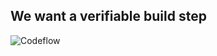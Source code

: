 ## We want a verifiable build step

![Codeflow](img/codeflow.png)

<!--
developers create git commits, safe because of hashes
at some point create tarballs. Safe if gpg-signed
packagers push tarballs into OBS
magic happens on OBS (other distris use developer workstation)
signed binary rpms and repos are created
safe on mirror because of signatures

but how do we know that the binaries dont contain extra backdoors added by build env
-->

<!--
## RB diagram

![Codeflow](img/rbflow.png)
-->
